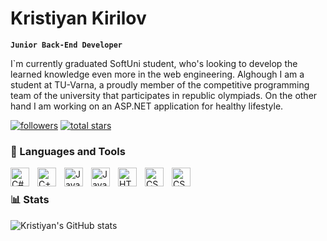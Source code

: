 # Kristiyan Kirilov

**`Junior Back-End Developer`**

I`m currently graduated SoftUni student, who's looking to develop the learned knowledge even more in the web engineering. Alghough I am a student at TU-Varna, a proudly member of the competitive programming team of the university that participates in republic olympiads. On the other hand I am working on an ASP.NET application for healthy lifestyle.

  <p align="left">     
      <a href="https://github.com/KristiyanKKirilov?tab=followers">
         <img alt="followers" title="Follow me on Github" src="https://custom-icon-badges.demolab.com/github/followers/KristiyanKKirilov?color=236ad3&labelColor=1155ba&style=for-the-badge&logo=person-add&label=Follow&logoColor=white"/></a>
      <a href="https://github.com/KristiyanKKirilov?tab=repositories&sort=stargazers">
         <img alt="total stars" title="Total stars on GitHub" src="https://custom-icon-badges.demolab.com/github/stars/KristiyanKKirilov?color=55960c&style=for-the-badge&labelColor=488207&logo=star"/></a>
   </p>

### 🧰 Languages and Tools

<img align="left" alt="C#" width="30px" style="padding-right:10px;" src="https://cdn.jsdelivr.net/gh/devicons/devicon/icons/csharp/csharp-plain.svg" />
<img align="left" alt="C++" width="30px" style="padding-right:10px;" src="https://cdn.jsdelivr.net/gh/devicons/devicon/icons/cplusplus/cplusplus-line.svg" />
<img align="left" alt="Java" width="30px" style="padding-right:10px;" src="https://cdn.jsdelivr.net/gh/devicons/devicon/icons/java/java-original.svg"/>
<img align="left" alt="JavaScript" width="30px" style="padding-right:10px;" src="https://cdn.jsdelivr.net/gh/devicons/devicon/icons/javascript/javascript-plain.svg" />
<img align="left" alt="HTML" width="30px" style="padding-right:10px;" src="https://cdn.jsdelivr.net/gh/devicons/devicon/icons/html5/html5-plain.svg" />
<img align="left" alt="CSS" width="30px" style="padding-right:10px;" src="https://cdn.jsdelivr.net/gh/devicons/devicon/icons/css3/css3-plain.svg" />
<img align="left" alt="CSS" width="30px" style="padding-right:10px;" src="https://brandslogos.com/wp-content/uploads/thumbs/microsoft-sql-server-logo-vector.svg" />
<br />

### 📊 Stats

![Kristiyan's GitHub stats](https://github-readme-stats.vercel.app/api?username=kristiyankkirilov&show_icons=true&theme=gruvbox)


